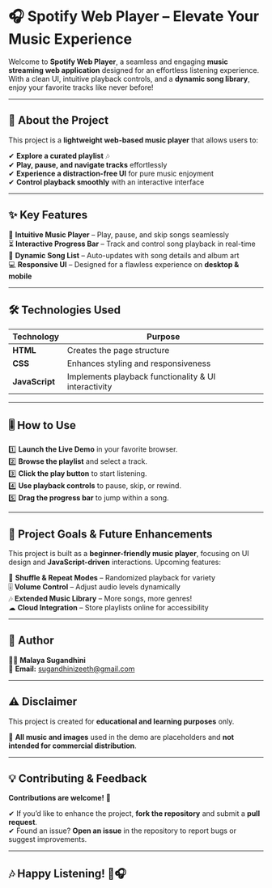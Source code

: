 # 🎧 Spotify Web Player – Elevate Your Music Experience  

Welcome to **Spotify Web Player**, a seamless and engaging **music streaming web application** designed for an effortless listening experience. With a clean UI, intuitive playback controls, and a **dynamic song library**, enjoy your favorite tracks like never before!  

---

## 🎼 About the Project  

This project is a **lightweight web-based music player** that allows users to:  

✔ **Explore a curated playlist** 🎶  
✔ **Play, pause, and navigate tracks** effortlessly  
✔ **Experience a distraction-free UI** for pure music enjoyment  
✔ **Control playback smoothly** with an interactive interface  

---

## ✨ Key Features  

🎵 **Intuitive Music Player** – Play, pause, and skip songs seamlessly  
⏳ **Interactive Progress Bar** – Track and control song playback in real-time  
📌 **Dynamic Song List** – Auto-updates with song details and album art  
💻 **Responsive UI** – Designed for a flawless experience on **desktop & mobile**  

---

## 🛠️ Technologies Used  

| Technology | Purpose |
|------------|---------|
| **HTML** | Creates the page structure |
| **CSS** | Enhances styling and responsiveness |
| **JavaScript** | Implements playback functionality & UI interactivity |

---

## 🎚️ How to Use  

1️⃣ **Launch the Live Demo** in your favorite browser.  
2️⃣ **Browse the playlist** and select a track.  
3️⃣ **Click the play button** to start listening.  
4️⃣ **Use playback controls** to pause, skip, or rewind.  
5️⃣ **Drag the progress bar** to jump within a song.  

---

## 🚀 Project Goals & Future Enhancements  

This project is built as a **beginner-friendly music player**, focusing on UI design and **JavaScript-driven** interactions. Upcoming features:  

🔀 **Shuffle & Repeat Modes** – Randomized playback for variety  
🎚 **Volume Control** – Adjust audio levels dynamically  
🎶 **Extended Music Library** – More songs, more genres!  
☁ **Cloud Integration** – Store playlists online for accessibility  

---

## 👤 Author  

👩‍💻 **Malaya Sugandhini**  
📩 **Email:** sugandhinizeeth@gmail.com  

---

## ⚠️ Disclaimer  

This project is created for **educational and learning purposes** only.  

🔹 **All music and images** used in the demo are placeholders and **not intended for commercial distribution**.  

---

## 💡 Contributing & Feedback  

**Contributions are welcome!** 🚀  

✔ If you’d like to enhance the project, **fork the repository** and submit a **pull request**.  
✔ Found an issue? **Open an issue** in the repository to report bugs or suggest improvements.  

---

## 🎶 Happy Listening! 🚀🎧  
